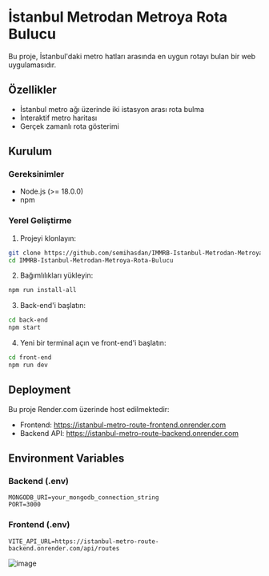 # İstanbul Metrodan Metroya Rota Bulucu

Bu proje, İstanbul'daki metro hatları arasında en uygun rotayı bulan bir web uygulamasıdır.

## Özellikler

- İstanbul metro ağı üzerinde iki istasyon arası rota bulma
- İnteraktif metro haritası
- Gerçek zamanlı rota gösterimi

## Kurulum

### Gereksinimler

- Node.js (>= 18.0.0)
- npm

### Yerel Geliştirme

1. Projeyi klonlayın:
```bash
git clone https://github.com/semihasdan/IMMRB-Istanbul-Metrodan-Metroya-Rota-Bulucu.git
cd IMMRB-Istanbul-Metrodan-Metroya-Rota-Bulucu
```

2. Bağımlılıkları yükleyin:
```bash
npm run install-all
```

3. Back-end'i başlatın:
```bash
cd back-end
npm start
```

4. Yeni bir terminal açın ve front-end'i başlatın:
```bash
cd front-end
npm run dev
```

## Deployment

Bu proje Render.com üzerinde host edilmektedir:

- Frontend: https://istanbul-metro-route-frontend.onrender.com
- Backend API: https://istanbul-metro-route-backend.onrender.com

## Environment Variables

### Backend (.env)
```
MONGODB_URI=your_mongodb_connection_string
PORT=3000
```

### Frontend (.env)
```
VITE_API_URL=https://istanbul-metro-route-backend.onrender.com/api/routes
```

![image](https://github.com/user-attachments/assets/5d6bdf14-9d05-4eb9-b93e-ffda8d260d30)


